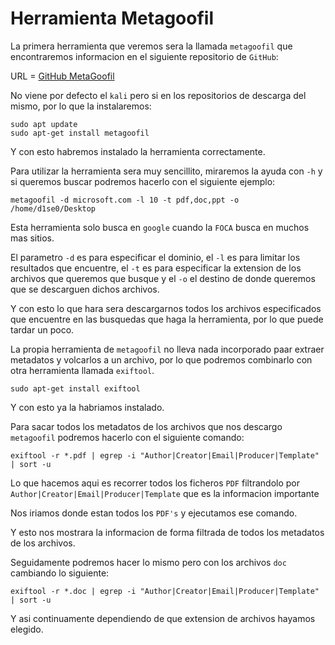 # Herramienta Metagoofil

La primera herramienta que veremos sera la llamada `metagoofil` que encontraremos informacion en el siguiente repositorio de `GitHub`:

URL = [GitHub MetaGoofil](https://github.com/laramies/metagoofil)

No viene por defecto el `kali` pero si en los repositorios de descarga del mismo, por lo que la instalaremos:

```shell
sudo apt update
sudo apt-get install metagoofil
```

Y con esto habremos instalado la herramienta correctamente.

Para utilizar la herramienta sera muy sencillito, miraremos la ayuda con `-h` y si queremos buscar podremos hacerlo con el siguiente ejemplo:

```shell
metagoofil -d microsoft.com -l 10 -t pdf,doc,ppt -o /home/d1se0/Desktop
```

Esta herramienta solo busca en `google` cuando la `FOCA` busca en muchos mas sitios.

El parametro `-d` es para especificar el dominio, el `-l` es para limitar los resultados que encuentre, el `-t` es para especificar la extension de los archivos que queremos que busque y el `-o` el destino de donde queremos que se descarguen dichos archivos.

Y con esto lo que hara sera descargarnos todos los archivos especificados que encuentre en las busquedas que haga la herramienta, por lo que puede tardar un poco.

La propia herramienta de `metagoofil` no lleva nada incorporado paar extraer metadatos y volcarlos a un archivo, por lo que podremos combinarlo con otra herramienta llamada `exiftool`.

```shell
sudo apt-get install exiftool
```

Y con esto ya la habriamos instalado.

Para sacar todos los metadatos de los archivos que nos descargo `metagoofil` podremos hacerlo con el siguiente comando:

```shell
exiftool -r *.pdf | egrep -i "Author|Creator|Email|Producer|Template" | sort -u
```

Lo que hacemos aqui es recorrer todos los ficheros `PDF` filtrandolo por `Author|Creator|Email|Producer|Template` que es la informacion importante

Nos iriamos donde estan todos los `PDF's` y ejecutamos ese comando.

Y esto nos mostrara la informacion de forma filtrada de todos los metadatos de los archivos.

Seguidamente podremos hacer lo mismo pero con los archivos `doc` cambiando lo siguiente:

```shell
exiftool -r *.doc | egrep -i "Author|Creator|Email|Producer|Template" | sort -u
```

Y asi continuamente dependiendo de que extension de archivos hayamos elegido.
